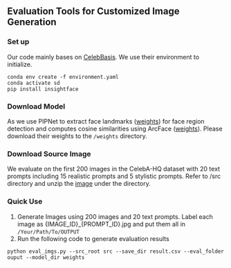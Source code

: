 ## Evaluation Tools for Customized Image Generation
### Set up
Our code mainly bases on [CelebBasis](https://github.com/ygtxr1997/CelebBasis). We use their environment to initialize.
```
conda env create -f environment.yaml
conda activate sd
pip install insightface
```

### Download Model
As we use PIPNet to extract face landmarks ([weights](https://huggingface.co/datasets/ygtxr1997/CelebBasis/tree/main/PIPNet)) for face region detection and computes cosine similarities using ArcFace ([weights](https://huggingface.co/datasets/ygtxr1997/CelebBasis/tree/main/glint360k_cosface_r100_fp16_0.1)). Please download their weights to the `/weights` directory.

### Download Source Image
We evaluate on the first 200 images in the CelebA-HQ dataset with 20 text prompts including 15 realistic prompts and 5 stylistic prompts. Refer to /src directory and unzip the [image](https://drive.google.com/file/d/1IUM7GGPoXnLlUPhkOVErnrl0cgFy2Uvq/view?usp=sharing) under the directory.

### Quick Use
1. Generate Images using 200 images and 20 text prompts. Label each image as {IMAGE_ID}_{PROMPT_ID}.jpg and put them all in `/Your/Path/To/OUTPUT`
2. Run the following code to generate evaluation results
```
python eval_imgs.py --src_root src --save_dir result.csv --eval_folder ouput --model_dir weights
```